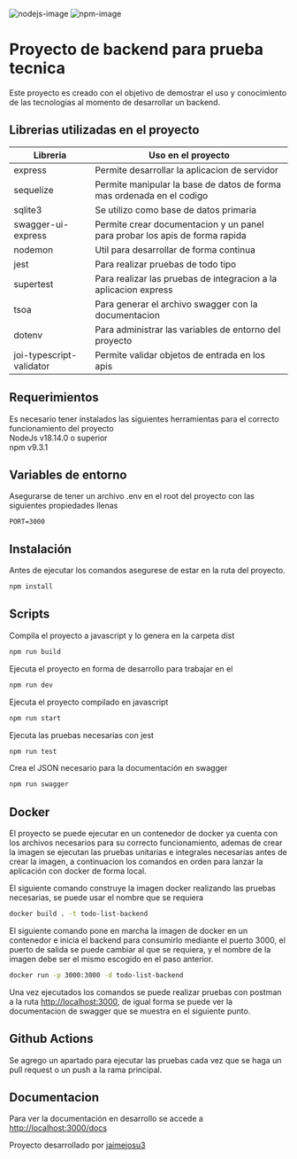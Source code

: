 ![nodejs-image]
![npm-image]

# Proyecto de backend para prueba tecnica
Este proyecto es creado con el objetivo de demostrar el uso y conocimiento de las tecnologias al momento de desarrollar un backend.

## Librerias utilizadas en el proyecto
| Libreria  | Uso en el proyecto |
| ------------- | ------------- |
| express  | Permite desarrollar la aplicacion de servidor  |
| sequelize | Permite manipular la base de datos de forma mas ordenada en el codigo  |
| sqlite3 | Se utilizo como base de datos primaria  |
| swagger-ui-express | Permite crear documentacion y un panel para probar los apis de forma rapida  |
| nodemon | Util para desarrollar de forma continua  |
| jest | Para realizar pruebas de todo tipo  |
| supertest | Para realizar las pruebas de integracion a la aplicacion express  |
| tsoa | Para generar el archivo swagger con la documentacion |
| dotenv | Para administrar las variables de entorno del proyecto |
| joi-typescript-validator | Permite validar objetos de entrada en los apis |


## Requerimientos
Es necesario tener instalados las siguientes herramientas para el correcto funcionamiento del proyecto\
NodeJs v18.14.0 o superior\
npm v9.3.1


## Variables de entorno
Asegurarse de tener un archivo .env en el root del proyecto con las siguientes propiedades llenas
```
PORT=3000
```

## Instalación
Antes de ejecutar los comandos asegurese de estar en la ruta del proyecto.
```sh
npm install
```

## Scripts
Compila el proyecto a javascript y lo genera en la carpeta dist
```sh
npm run build
```

Ejecuta el proyecto en forma de desarrollo para trabajar en el
```sh
npm run dev
```

Ejecuta el proyecto compilado en javascript
```sh
npm run start
```

Ejecuta las pruebas necesarias con jest
```sh
npm run test
```

Crea el JSON necesario para la documentación en swagger
```sh
npm run swagger
```

## Docker
El proyecto se puede ejecutar en un contenedor de docker ya cuenta con los archivos necesarios para su correcto funcionamiento, ademas de crear la imagen se ejecutan las pruebas unitarias e integrales necesarias antes de crear la imagen, a continuacion los comandos en orden para lanzar la aplicación con docker de forma local.

El siguiente comando construye la imagen docker realizando las pruebas necesarias, se puede usar el nombre que se requiera
```sh
docker build . -t todo-list-backend
```


El siguiente comando pone en marcha la imagen de docker en un contenedor e inicia el backend para consumirlo mediante el puerto 3000, el puerto de salida se puede cambiar al que se requiera, y el nombre de la imagen debe ser el mismo escogido en el paso anterior.
```sh
docker run -p 3000:3000 -d todo-list-backend
```

Una vez ejecutados los comandos se puede realizar pruebas con postman a la ruta <a href="localhost:3000">http://localhost:3000</a>, de igual forma se puede ver la documentacion de swagger que se muestra en el siguiente punto.

## Github Actions
Se agrego un apartado para ejecutar las pruebas cada vez que se haga un pull request o un push a la rama principal.

## Documentacion 
Para ver la documentación en desarrollo se accede a <a href="localhost:3000/docs">http://localhost:3000/docs</a>

Proyecto desarrollado por <a href="https://github.com/jaimejosu3">jaimejosu3</a> 



[nodejs-image]: https://badgen.net/badge/nodejs/18.14.0/green
[npm-image]: https://badgen.net/badge/npm/9.3.1/cyan